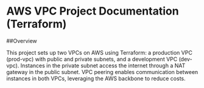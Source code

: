 # AWS VPC Project Documentation (Terraform)
##Overview

This project sets up two VPCs on AWS using Terraform: a production VPC (prod-vpc) with public and private subnets, and a development VPC (dev-vpc). Instances in the private subnet access the internet through a NAT gateway in the public subnet. VPC peering enables communication between instances in both VPCs, leveraging the AWS backbone to reduce costs.
